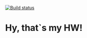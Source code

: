 [![Build status](https://ci.appveyor.com/api/projects/status/vdm9163cm7rphqx9?svg=true)](https://ci.appveyor.com/project/Anya9999222/destructuring)

# Hy, that`s my HW!